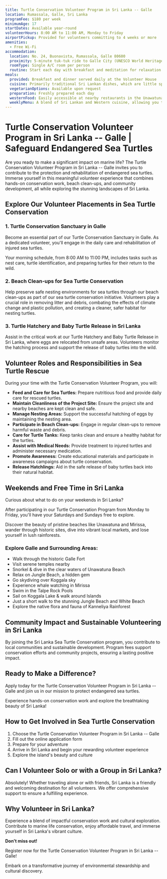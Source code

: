 ```yaml
---
title: Turtle Conservation Volunteer Program in Sri Lanka -- Galle
location: Rumassala, Galle, Sri Lanka
programFee: $180 per week
minimumAge: 17
startDates: Available year-round
volunteerHours: 8:00 AM to 11:00 AM, Monday to Friday
airportPickup: Provided for volunteers committing to 4 weeks or more
amenities:
  - Free Wi-Fi
accommodation:
  location: No. 24, Buonavista, Rumassala, Galle 80600
  proximity: 5-minute tuk-tuk ride to Galle City (UNESCO World Heritage site)
  roomType: Single A/C room per person
  routine: Start each day with breakfast and meditation for relaxation and comfort
meals:
  provided: Breakfast and dinner served daily at the Volunteer House
  cuisine: Primarily traditional Sri Lankan dishes, which are little spicy and include seafood and meat
  vegetarianOptions: Available upon request
  preparation: Freshly prepared each day
  westernFood: Easily accessible at nearby restaurants in the Unawatuna area
  weeklyMenu: A blend of Sri Lankan and Western cuisine, allowing you to know in advance what will be served
---
```


# Turtle Conservation Volunteer Program in Sri Lanka -- Galle | Safeguard Endangered Sea Turtles

Are you ready to make a significant impact on marine life? The Turtle Conservation Volunteer Program in Sri Lanka -- Galle invites you to contribute to the protection and rehabilitation of endangered sea turtles. Immerse yourself in this meaningful volunteer experience that combines hands-on conservation work, beach clean-ups, and community development, all while exploring the stunning landscapes of Sri Lanka.

## Explore Our Volunteer Placements in Sea Turtle Conservation

### 1. Turtle Conservation Sanctuary in Galle

Become an essential part of our Turtle Conservation Sanctuary in Galle. As a dedicated volunteer, you'll engage in the daily care and rehabilitation of injured sea turtles.

Your morning schedule, from 8:00 AM to 11:00 PM, includes tasks such as nest care, turtle identification, and preparing turtles for their return to the wild.

### 2. Beach Clean-ups for Sea Turtle Conservation

Help preserve safe nesting environments for sea turtles through our beach clean-ups as part of our sea turtle conservation initiative. Volunteers play a crucial role in removing litter and debris, combating the effects of climate change and plastic pollution, and creating a cleaner, safer habitat for nesting turtles.

### 3. Turtle Hatchery and Baby Turtle Release in Sri Lanka

Assist in the critical work at our Turtle Hatchery and Baby Turtle Release in Sri Lanka, where eggs are relocated from unsafe areas. Volunteers monitor the hatching process and support the release of baby turtles into the wild.

## Volunteer Roles and Responsibilities in Sea Turtle Rescue

During your time with the Turtle Conservation Volunteer Program, you will:

- **Feed and Care for Sea Turtles:** Prepare nutritious food and provide daily care for rescued turtles.
- **Maintain Cleanliness of the Project Site:** Ensure the project site and nearby beaches are kept clean and safe.
- **Manage Nesting Areas:** Support the successful hatching of eggs by maintaining the nesting area.
- **Participate in Beach Clean-ups:** Engage in regular clean-ups to remove harmful waste and debris.
- **Care for Turtle Tanks:** Keep tanks clean and ensure a healthy habitat for the turtles.
- **Assist with Medical Needs:** Provide treatment to injured turtles and administer necessary medication.
- **Promote Awareness:** Create educational materials and participate in awareness campaigns about turtle conservation.
- **Release Hatchlings:** Aid in the safe release of baby turtles back into their natural habitat.

## Weekends and Free Time in Sri Lanka

Curious about what to do on your weekends in Sri Lanka?

After participating in our Turtle Conservation Program from Monday to Friday, you'll have your Saturdays and Sundays free to explore.

Discover the beauty of pristine beaches like Unawatuna and Mirissa, wander through historic sites, dive into vibrant local markets, and lose yourself in lush rainforests.

### Explore Galle and Surrounding Areas:

- Walk through the historic Galle Fort
- Visit serene temples nearby
- Snorkel & dive in the clear waters of Unawatuna Beach
- Relax on Jungle Beach, a hidden gem
- Go skydiving over Koggala sky
- Experience whale watching in Mirissa
- Swim in the Talpe Rock Pools
- Sail on Koggala Lake & walk around Islands
- Just a short walk to the stunning Jungle Beach and White Beach
- Explore the native flora and fauna of Kanneliya Rainforest

## Community Impact and Sustainable Volunteering in Sri Lanka

By joining the Sri Lanka Sea Turtle Conservation program, you contribute to local communities and sustainable development. Program fees support conservation efforts and community projects, ensuring a lasting positive impact.

## Ready to Make a Difference?

Apply today for the Turtle Conservation Volunteer Program in Sri Lanka -- Galle and join us in our mission to protect endangered sea turtles.

Experience hands-on conservation work and explore the breathtaking beauty of Sri Lanka!

## How to Get Involved in Sea Turtle Conservation

1. Choose the Turtle Conservation Volunteer Program in Sri Lanka -- Galle
2. Fill out the online application form
3. Prepare for your adventure
4. Arrive in Sri Lanka and begin your rewarding volunteer experience
5. Explore the island's beauty and culture

## Can I Volunteer Solo or with a Group in Sri Lanka?

Absolutely! Whether traveling alone or with friends, Sri Lanka is a friendly and welcoming destination for all volunteers. We offer comprehensive support to ensure a fulfilling experience.

## Why Volunteer in Sri Lanka?

Experience a blend of impactful conservation work and cultural exploration. Contribute to marine life conservation, enjoy affordable travel, and immerse yourself in Sri Lanka's vibrant culture.

**Don't miss out!**

Register now for the Turtle Conservation Volunteer Program in Sri Lanka -- Galle!

Embark on a transformative journey of environmental stewardship and cultural discovery.
